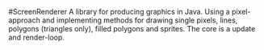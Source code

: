 #ScreenRenderer
A library for producing graphics in Java. Using a pixel-approach and implementing methods for drawing single pixels, 
lines, polygons (triangles only), filled polygons and sprites. The core is a update and render-loop.
